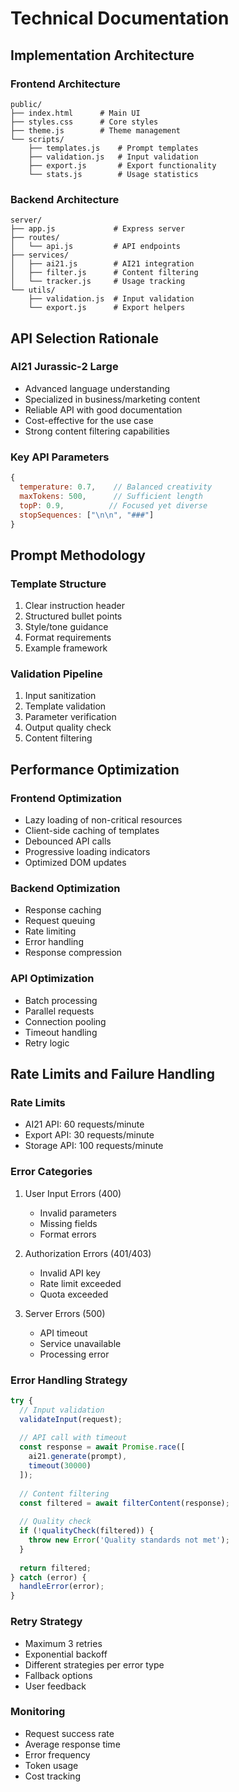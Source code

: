 # Technical Documentation

## Implementation Architecture

### Frontend Architecture
```
public/
├── index.html      # Main UI
├── styles.css      # Core styles
├── theme.js        # Theme management
└── scripts/
    ├── templates.js    # Prompt templates
    ├── validation.js   # Input validation
    ├── export.js       # Export functionality
    └── stats.js        # Usage statistics
```

### Backend Architecture
```
server/
├── app.js             # Express server
├── routes/
│   └── api.js         # API endpoints
├── services/
│   ├── ai21.js        # AI21 integration
│   ├── filter.js      # Content filtering
│   └── tracker.js     # Usage tracking
└── utils/
    ├── validation.js  # Input validation
    └── export.js      # Export helpers
```

## API Selection Rationale

### AI21 Jurassic-2 Large
- Advanced language understanding
- Specialized in business/marketing content
- Reliable API with good documentation
- Cost-effective for the use case
- Strong content filtering capabilities

### Key API Parameters
```javascript
{
  temperature: 0.7,    // Balanced creativity
  maxTokens: 500,      // Sufficient length
  topP: 0.9,          // Focused yet diverse
  stopSequences: ["\n\n", "###"]
}
```

## Prompt Methodology

### Template Structure
1. Clear instruction header
2. Structured bullet points
3. Style/tone guidance
4. Format requirements
5. Example framework

### Validation Pipeline
1. Input sanitization
2. Template validation
3. Parameter verification
4. Output quality check
5. Content filtering

## Performance Optimization

### Frontend Optimization
- Lazy loading of non-critical resources
- Client-side caching of templates
- Debounced API calls
- Progressive loading indicators
- Optimized DOM updates

### Backend Optimization
- Response caching
- Request queuing
- Rate limiting
- Error handling
- Response compression

### API Optimization
- Batch processing
- Parallel requests
- Connection pooling
- Timeout handling
- Retry logic

## Rate Limits and Failure Handling

### Rate Limits
- AI21 API: 60 requests/minute
- Export API: 30 requests/minute
- Storage API: 100 requests/minute

### Error Categories
1. User Input Errors (400)
   - Invalid parameters
   - Missing fields
   - Format errors

2. Authorization Errors (401/403)
   - Invalid API key
   - Rate limit exceeded
   - Quota exceeded

3. Server Errors (500)
   - API timeout
   - Service unavailable
   - Processing error

### Error Handling Strategy
```javascript
try {
  // Input validation
  validateInput(request);
  
  // API call with timeout
  const response = await Promise.race([
    ai21.generate(prompt),
    timeout(30000)
  ]);
  
  // Content filtering
  const filtered = await filterContent(response);
  
  // Quality check
  if (!qualityCheck(filtered)) {
    throw new Error('Quality standards not met');
  }
  
  return filtered;
} catch (error) {
  handleError(error);
}
```

### Retry Strategy
- Maximum 3 retries
- Exponential backoff
- Different strategies per error type
- Fallback options
- User feedback

### Monitoring
- Request success rate
- Average response time
- Error frequency
- Token usage
- Cost tracking 